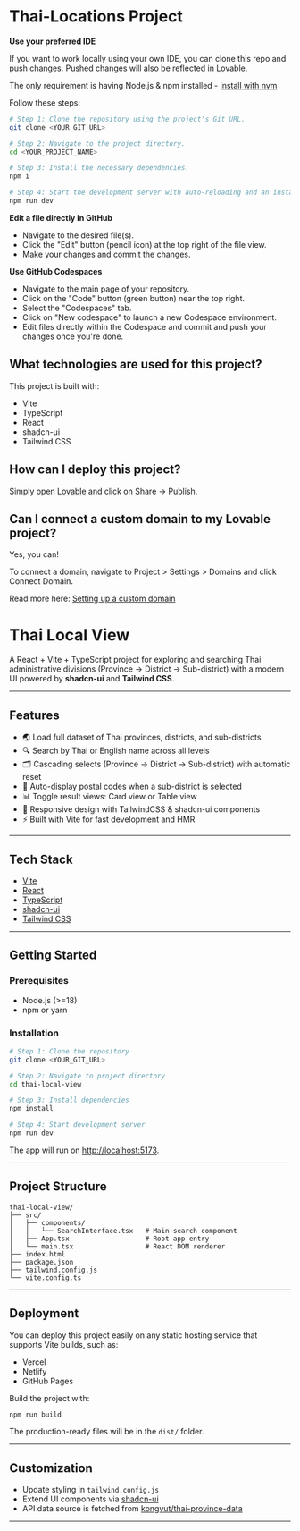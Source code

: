 # Thai-Locations Project

**Use your preferred IDE**

If you want to work locally using your own IDE, you can clone this repo and push changes. Pushed changes will also be reflected in Lovable.

The only requirement is having Node.js & npm installed - [install with nvm](https://github.com/nvm-sh/nvm#installing-and-updating)

Follow these steps:

```sh
# Step 1: Clone the repository using the project's Git URL.
git clone <YOUR_GIT_URL>

# Step 2: Navigate to the project directory.
cd <YOUR_PROJECT_NAME>

# Step 3: Install the necessary dependencies.
npm i

# Step 4: Start the development server with auto-reloading and an instant preview.
npm run dev
```

**Edit a file directly in GitHub**

- Navigate to the desired file(s).
- Click the "Edit" button (pencil icon) at the top right of the file view.
- Make your changes and commit the changes.

**Use GitHub Codespaces**

- Navigate to the main page of your repository.
- Click on the "Code" button (green button) near the top right.
- Select the "Codespaces" tab.
- Click on "New codespace" to launch a new Codespace environment.
- Edit files directly within the Codespace and commit and push your changes once you're done.

## What technologies are used for this project?

This project is built with:

- Vite
- TypeScript
- React
- shadcn-ui
- Tailwind CSS

## How can I deploy this project?

Simply open [Lovable](https://lovable.dev/projects/22a2605e-822b-407f-8a3d-4b23a76cb533) and click on Share -> Publish.

## Can I connect a custom domain to my Lovable project?

Yes, you can!

To connect a domain, navigate to Project > Settings > Domains and click Connect Domain.

Read more here: [Setting up a custom domain](https://docs.lovable.dev/tips-tricks/custom-domain#step-by-step-guide)

# Thai Local View

A React + Vite + TypeScript project for exploring and searching Thai administrative divisions (Province → District → Sub-district) with a modern UI powered by **shadcn-ui** and **Tailwind CSS**.

---

## Features

- 🌏 Load full dataset of Thai provinces, districts, and sub-districts
- 🔍 Search by Thai or English name across all levels
- 🗂️ Cascading selects (Province → District → Sub-district) with automatic reset
- 📮 Auto-display postal codes when a sub-district is selected
- 📊 Toggle result views: Card view or Table view
- 🎨 Responsive design with TailwindCSS & shadcn-ui components
- ⚡ Built with Vite for fast development and HMR

---

## Tech Stack

- [Vite](https://vitejs.dev/)
- [React](https://react.dev/)
- [TypeScript](https://www.typescriptlang.org/)
- [shadcn-ui](https://ui.shadcn.com/)
- [Tailwind CSS](https://tailwindcss.com/)

---

## Getting Started

### Prerequisites
- Node.js (>=18)
- npm or yarn

### Installation

```sh
# Step 1: Clone the repository
git clone <YOUR_GIT_URL>

# Step 2: Navigate to project directory
cd thai-local-view

# Step 3: Install dependencies
npm install

# Step 4: Start development server
npm run dev
```

The app will run on [http://localhost:5173](http://localhost:5173).

---

## Project Structure
```
thai-local-view/
├── src/
│   ├── components/
│   │   └── SearchInterface.tsx   # Main search component
│   ├── App.tsx                   # Root app entry
│   └── main.tsx                  # React DOM renderer
├── index.html
├── package.json
├── tailwind.config.js
└── vite.config.ts
```

---

## Deployment

You can deploy this project easily on any static hosting service that supports Vite builds, such as:
- Vercel
- Netlify
- GitHub Pages

Build the project with:
```sh
npm run build
```
The production-ready files will be in the `dist/` folder.

---

## Customization
- Update styling in `tailwind.config.js`
- Extend UI components via [shadcn-ui](https://ui.shadcn.com/)
- API data source is fetched from [kongvut/thai-province-data](https://github.com/kongvut/thai-province-data)

---
